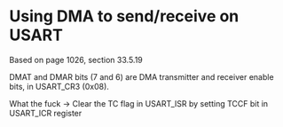 # Using DMA to send/receive on USART

Based on page 1026, section 33.5.19

DMAT and DMAR bits (7 and 6) are DMA transmitter and receiver enable bits, in USART_CR3 (0x08).

What the fuck -> Clear the TC flag in USART_ISR by setting TCCF bit in USART_ICR register
